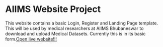 # AIIMS Website Project
This website contains a basic Login, Register and Landing Page template. This will be used by medical researchers at AIIMS Bhubaneswar to download and upload Medical Datasets. Currently this is in its basic form.[Open live website!!!](https://VISHAL-RAJ-ROY.github.io/AIIMS-Website-Project)